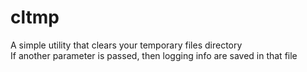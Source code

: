 # cltmp
A simple utility that clears your temporary files directory<br>
If another parameter is passed, then logging info are saved in that file
